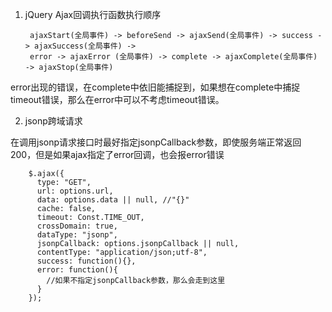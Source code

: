 1. jQuery Ajax回调执行函数执行顺序

        ajaxStart(全局事件) -> beforeSend -> ajaxSend(全局事件) -> success -> ajaxSuccess(全局事件) ->
        error -> ajaxError (全局事件) -> complete -> ajaxComplete(全局事件) -> ajaxStop(全局事件)
  
  error出现的错误，在complete中依旧能捕捉到，如果想在complete中捕捉timeout错误，那么在error中可以不考虑timeout错误。
  
2. jsonp跨域请求

  在调用jsonp请求接口时最好指定jsonpCallback参数，即使服务端正常返回200，但是如果ajax指定了error回调，也会报error错误
  
        $.ajax({
          type: "GET",
          url: options.url,
          data: options.data || null, //"{}"
          cache: false,
          timeout: Const.TIME_OUT,
          crossDomain: true,
          dataType: "jsonp",
          jsonpCallback: options.jsonpCallback || null,
          contentType: "application/json;utf-8", 
          success: function(){},
          error: function(){
            //如果不指定jsonpCallback参数，那么会走到这里
          }
        });
